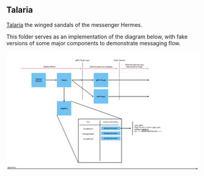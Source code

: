 ## Talaria

[Talaria](https://en.wikipedia.org/wiki/Talaria) the winged sandals of the messenger Hermes. 

This folder serves as an implementation of the diagram below, with fake versions of some major components to demonstrate messaging flow.

![](img/talaria.png)